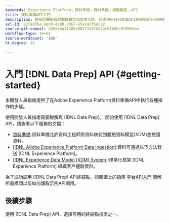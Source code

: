 ```yaml
---
keywords: Experience Platform；資料準備；資料準備；疑難解答；API
title: 資料準備API入門
description: 瞭解需要瞭解的關鍵概念和基本功能，以便使用資料準備API終結點執行與映射器一起使用的基本CRUD操作。
exl-id: 027e6fbe-9a0d-420b-8d67-659ca7f5ec22
source-git-commit: d39ae3a31405b907f330f5d54c91b95c0f999eee
workflow-type: tm+mt
source-wordcount: '186'
ht-degree: 1%

---
```


# 入門 [!DNL Data Prep] API {#getting-started}

本開發人員指南提供了在Adobe Experience Platform資料準備API中執行各種操作的步驟。

使用開發人員指南需要瞭解與 [!DNL Data Prep]。 開始使用 [!DNL Data Prep] API，請查看以下服務的文檔：

- [資料準備](../home.md):資料準備允許資料工程師將資料映射到體驗資料模型(XDM)並驗證資料。
- [[!DNL Adobe Experience Platform Data Ingestion]](../../ingestion/home.md):資料可通過以下方法發送 [!DNL Experience Platform]。
- [[!DNL Experience Data Model (XDM) System]](../../xdm/home.md):標準化框架 [!DNL Experience Platform] 組織客戶體驗資料。

為了成功調用 [!DNL Data Prep] API終結點，請閱讀上的指南 [平台API入門](../../landing/api-guide.md) 瞭解所需標頭以及如何讀取示例API調用。

## 後續步驟

使用 [!DNL Data Prep] API，選擇可用的終結點指南之一。
